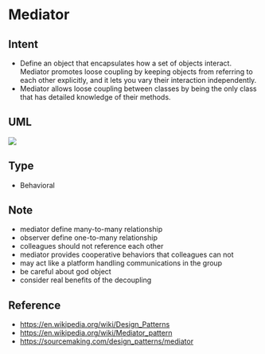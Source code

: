 # Mediator

## Intent
- Define an object that encapsulates how a set of objects interact.
  Mediator promotes loose coupling by keeping objects from referring to
  each other explicitly, and it lets you vary their interaction
  independently.
- Mediator allows loose coupling between classes by being the only
  class that has detailed knowledge of their methods.

## UML
<img src="http://yuml.me/diagram/plain/class/[IMediator|+mediate()],[IMediator]^-.-[Mediator1],[IColleague],[IColleague]^-.-[Colleague1],[IColleague]^-.-[Colleague2],[IMediator]<-[IColleague],[Mediator1]->[Colleague1],[Mediator1]->[Colleague2]">
<!--
[IMediator|+mediate()],
[IMediator]^-.-[Mediator1],
[IColleague],
[IColleague]^-.-[Colleague1],
[IColleague]^-.-[Colleague2],
[IMediator]<-[IColleague],
[Mediator1]->[Colleague1],
[Mediator1]->[Colleague2],
-->

## Type
- Behavioral

## Note
- mediator define many-to-many relationship
- observer define one-to-many relationship
- colleagues should not reference each other
- mediator provides cooperative behaviors that colleagues can not
- may act like a platform handling communications in the group
- be careful about god object
- consider real benefits of the decoupling

## Reference
- https://en.wikipedia.org/wiki/Design_Patterns
- https://en.wikipedia.org/wiki/Mediator_pattern
- https://sourcemaking.com/design_patterns/mediator
